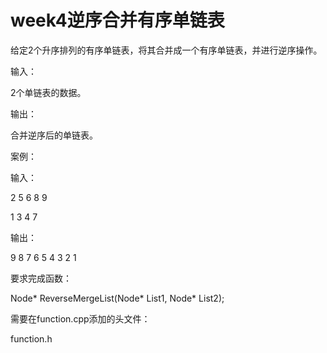 # week4逆序合并有序单链表

给定2个升序排列的有序单链表，将其合并成一个有序单链表，并进行逆序操作。

输入：

2个单链表的数据。

输出：

合并逆序后的单链表。

案例：

输入：

2 5 6 8 9

1 3 4 7

输出：

9 8 7 6 5 4 3 2 1

要求完成函数：

Node* ReverseMergeList(Node* List1, Node* List2);

需要在function.cpp添加的头文件：

function.h